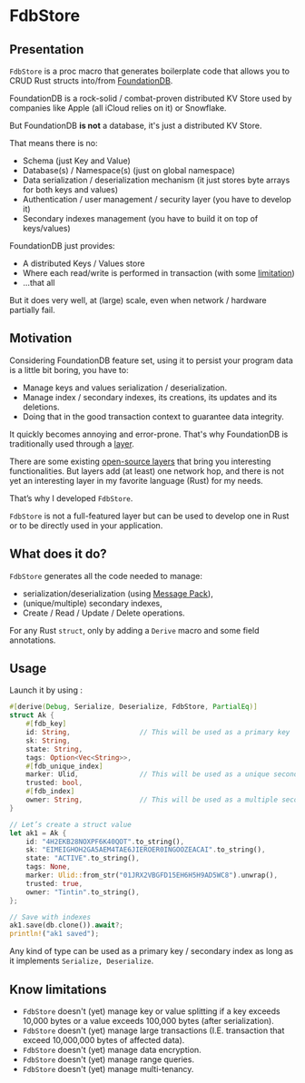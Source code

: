 # FdbStore

## Presentation

`FdbStore` is a proc macro that generates boilerplate code that allows you to CRUD Rust structs into/from [FoundationDB](https://www.foundationdb.org/).

FoundationDB is a rock-solid / combat-proven distributed KV Store used by companies like Apple (all iCloud relies on it) or Snowflake.

But FoundationDB **is not** a database, it's just a distributed KV Store.

That means there is no:
- Schema (just Key and Value)
- Database(s) / Namespace(s) (just on global namespace)
- Data serialization / deserialization mechanism (it just stores byte arrays for both keys and values)
- Authentication / user management / security layer (you have to develop it)
- Secondary indexes management (you have to build it on top of keys/values)

FoundationDB just provides:
- A distributed Keys / Values store
- Where each read/write is performed in transaction (with some [limitation](https://apple.github.io/foundationdb/known-limitations.html))
- …that all

But it does very well, at (large) scale, even when network / hardware partially fail.

## Motivation

Considering FoundationDB feature set, using it to persist your program data is a little bit boring, you have to:
- Manage keys and values serialization / deserialization.
- Manage index / secondary indexes, its creations, its updates and its deletions.
- Doing that in the good transaction context to guarantee data integrity.

It quickly becomes annoying and error-prone.
That's why FoundationDB is traditionally used through a [layer](https://apple.github.io/foundationdb/layer-concept.html).

There are some existing [open-source layers](https://github.com/FoundationDB/awesome-foundationdb#layers) that bring you interesting functionalities.
But layers add (at least) one network hop, and there is not yet an interesting layer in my favorite language (Rust) for my needs.

That’s why I developed `FdbStore`.

`FdbStore` is not a full-featured layer but can be used to develop one in Rust or to be directly used in your application.


## What does it do?

`FdbStore` generates all the code needed to manage:
- serialization/deserialization (using [Message Pack](https://msgpack.org/)),
- (unique/multiple) secondary indexes, 
- Create / Read / Update / Delete operations.

For any Rust `struct`, only by adding a `Derive` macro and some field annotations.

## Usage

Launch it by using :

```rust
#[derive(Debug, Serialize, Deserialize, FdbStore, PartialEq)]
struct Ak {
    #[fdb_key]
    id: String,                 // This will be used as a primary key
    sk: String,
    state: String,
    tags: Option<Vec<String>>,
    #[fdb_unique_index]
    marker: Ulid,               // This will be used as a unique secondary index, one marker -> one primary key 
    trusted: bool,
    #[fdb_index]
    owner: String,              // This will be used as a multiple secondary index, one owner -> a Vec< of primary keys >
}

// Let’s create a struct value
let ak1 = Ak {
    id: "4H2EKB28NOXPF6K40QOT".to_string(),
    sk: "EIMEIGHOH2GA5AEM4TAE6JIEROER0INGOOZEACAI".to_string(),
    state: "ACTIVE".to_string(),
    tags: None,
    marker: Ulid::from_str("01JRX2VBGFD15EH6H5H9AD5WC8").unwrap(),
    trusted: true,
    owner: "Tintin".to_string(),
};

// Save with indexes
ak1.save(db.clone()).await?;
println!("ak1 saved");
```

Any kind of type can be used as a primary key / secondary index as long as it implements `Serialize, Deserialize`.

## Know limitations

- `FdbStore` doesn't (yet) manage key or value splitting if a key exceeds 10,000 bytes or a value exceeds 100,000 bytes (after serialization).
- `FdbStore` doesn't (yet) manage large transactions (I.E. transaction that exceed 10,000,000 bytes of affected data).
- `FdbStore` doesn't (yet) manage data encryption.
- `FdbStore` doesn't (yet) manage range queries.
- `FdbStore` doesn't (yet) manage multi-tenancy.
